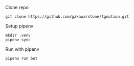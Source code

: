 Clone repo

    git clone https://github.com/gakawarstone/tgnotion.git

Setup pipenv

    mkdir .venv
    pipenv sync
 
    
Run with pipenv

    pipenv run bot